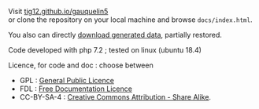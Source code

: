 
Visit <a href="https://tig12.github.io/gauquelin5/index.html">tig12.github.io/gauquelin5</a>  
or clone the repository on your local machine and browse <code>docs/index.html</code>.

You also can directly <a href="https://larzac.info/gauquelin5">download generated data</a>, partially restored.

Code developed with php 7.2 ; tested on linux (ubuntu 18.4)  

Licence, for code and doc : choose between
<ul>
    <li>
        GPL : <a href="https://www.gnu.org/licenses/gpl.html">General Public Licence</a>
    </li>
    <li>
        FDL : <a href="https://www.gnu.org/licenses/fdl.html">Free Documentation Licence</a>
    </li>
    <li>
        CC-BY-SA-4 : <a rel="license" href="http://creativecommons.org/licenses/by-sa/4.0/">Creative Commons Attribution -  Share Alike</a>.
    </li>
</ul>
